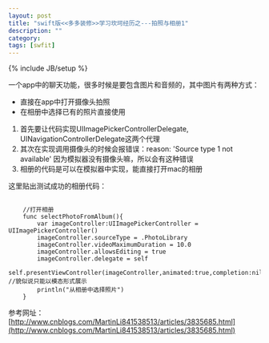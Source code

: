 ```yaml
---
layout: post
title: "swift版<<多多装修>>学习坎坷经历之---拍照与相册1"
description: ""
category:
tags: [swfit]
---
```

{% include JB/setup %}  

一个app中的聊天功能，很多时候是要包含图片和音频的，其中图片有两种方式：    
* 直接在app中打开摄像头拍照
* 在相册中选择已有的照片直接使用     
    
1. 首先要让代码实现UIImagePickerControllerDelegate, UINavigationControllerDelegate这两个代理
2. 其次在实现调用摄像头的时候会报错误：reason: 'Source type 1 not available' 因为模拟器没有摄像头嘛，所以会有这种错误
3. 相册的代码是可以在模拟器中实现，能直接打开mac的相册
   
这里贴出测试成功的相册代码：     
```

    //打开相册
    func selectPhotoFromAlbum(){
        var imageController:UIImagePickerController = UIImagePickerController()
        imageController.sourceType = .PhotoLibrary
        imageController.videoMaximumDuration = 10.0
        imageController.allowsEditing = true
        imageController.delegate = self
        self.presentViewController(imageController,animated:true,completion:nil) //貌似说只能以模态形式展示
        println("从相册中选择照片")
    }

```
    
参考网址：[http://www.cnblogs.com/MartinLi841538513/articles/3835685.html](http://www.cnblogs.com/MartinLi841538513/articles/3835685.html)   
    


